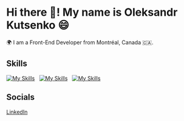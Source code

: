 # Hi there 👋! My name is Oleksandr Kutsenko 😄

🌍 I am a Front-End Developer from Montréal, Canada 🇨🇦.

## Skills

[![My Skills](https://skillicons.dev/icons?i=html,css)](https://skillicons.dev) &nbsp; [![My Skills](https://skillicons.dev/icons?i=js,ts)](https://skillicons.dev) &nbsp; [![My Skills](https://skillicons.dev/icons?i=react,redux)](https://skillicons.dev) 

## Socials 

<a href="https://www.linkedin.com/in/oleksandrkucenko/" rel="nofollow">
LinkedIn
</a>
